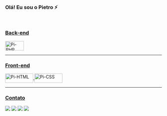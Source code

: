 ### Olá! Eu sou o Pietro ⚡

<!-- ![Pietro GitHub stats](https://github-readme-stats.vercel.app/api?username=PietroCoelho&show_icons=true&theme=highcontrast) -->

<div align="center">
    <a href="https://github.com/PietroCoelho">
</div>
  
  <!--Tecnologias-->
  
  <div style="display: inline_block"><br>
  <h3>Back-end</h3>
  <img align="center" alt="Pi-PHP" height="30" width="60" src="https://img.shields.io/badge/PHP-777BB4?style=for-the-badge&logo=php&logoColor=white">
    <hr>
  <h3>Front-end</h3>
  <img align="center" alt="Pi-HTML" height="30" width="90" src="https://img.shields.io/badge/HTML5-E34F26?style=for-the-badge&logo=html5&logoColor=white">
  <img align="center" alt="Pi-CSS" height="30" width="90" src="https://img.shields.io/badge/CSS3-1572B6?style=for-the-badge&logo=css3&logoColor=white">
  <hr>
  
  <h3>Contato</h3>
  <!--Contato-->
  <div>
  <a href="https://www.linkedin.com/in/pietro-coelho-7aaa87197/" target="_blank"><img src="https://img.shields.io/badge/-LinkedIn-%230077B5?style=for-the-badge&logo=linkedin&logoColor=white" target="_blank"></a> 
    <a href = "mailto:coelhopietro17@gmail.com"><img src="https://img.shields.io/badge/-Gmail-%23333?style=for-the-badge&logo=gmail&logoColor=white" target="_blank"></a>
    <a href="https://www.instagram.com/pietro_coeelho/" target="_blank"><img src="https://img.shields.io/badge/Instagram-E4405F?style=for-the-badge&logo=instagram&logoColor=white" target="_blank"></a> 
    <a href="https://api.whatsapp.com/send?phone=5585988992498" target="_blank"><img src="https://img.shields.io/badge/WhatsApp-25D366?style=for-the-badge&logo=whatsapp&logoColor=white"
  </div>
        
<!-- ![Snake animation](https://github.com/PietroCoelho/PietroCoelho/blob/output/github-contribution-grid-snake.svg) -->
